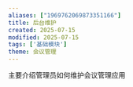 ```yaml
---
aliases: ["1969762069873351166"]
title: 后台维护
created: 2025-07-15
modified: 2025-07-15
tags: ['基础模块']
theme: 会议管理
---
```


主要介绍管理员如何维护会议管理应用